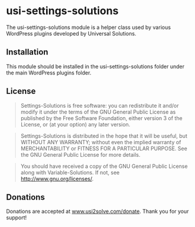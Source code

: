 # usi-settings-solutions #

The usi-settings-solutions module is a helper class used by various WordPress plugins developed by Universal Solutions.

## Installation ##
This module should be installed in the usi-settings-solutions folder under the main WordPress plugins folder.

## License ##
> Settings-Solutions is free software: you can redistribute it and/or modify it under the terms of the GNU General Public License 
as published by the Free Software Foundation, either version 3 of the License, or (at your option) any later version.

> Settings-Solutions is distributed in the hope that it will be useful, but WITHOUT ANY WARRANTY; without even the implied warranty 
of MERCHANTABILITY or FITNESS FOR A PARTICULAR PURPOSE.  See the GNU General Public License for more details.

> You should have received a copy of the GNU General Public License along with Variable-Solutions.  If not, see 
<http://www.gnu.org/licenses/>.

## Donations ##
Donations are accepted at <a href="https://www.usi2solve.com/donate/settings-solutions">www.usi2solve.com/donate</a>. Thank you for your support!